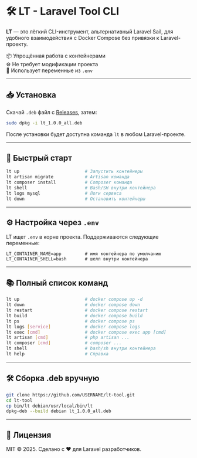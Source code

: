 # 🛠️ LT - Laravel Tool CLI

**LT** — это лёгкий CLI-инструмент, альтернативный Laravel Sail, для удобного взаимодействия с Docker Compose без привязки к Laravel-проекту.

📦 Упрощённая работа с контейнерами  
⚙️ Не требует модификации проекта  
🧠 Использует переменные из `.env`

---

## 📥 Установка

Скачай `.deb` файл с [Releases](https://github.com/USERNAME/lt-tool/releases), затем:

```bash
sudo dpkg -i lt_1.0.0_all.deb
```

После установки будет доступна команда `lt` в любом Laravel-проекте.

---

## 🚀 Быстрый старт

```bash
lt up                         # Запустить контейнеры
lt artisan migrate            # Artisan команда
lt composer install           # Composer команда
lt shell                      # Bash/SH внутри контейнера
lt logs mysql                 # Логи сервиса
lt down                       # Остановить контейнеры
```

---

## ⚙️ Настройка через `.env`

LT ищет `.env` в корне проекта. Поддерживаются следующие переменные:

```env
LT_CONTAINER_NAME=app         # имя контейнера по умолчанию
LT_CONTAINER_SHELL=bash       # шелл внутри контейнера
```

---

## 📚 Полный список команд

```bash
lt up                         # docker compose up -d
lt down                       # docker compose down
lt restart                    # docker compose restart
lt build                      # docker compose build
lt ps                         # docker compose ps
lt logs [service]             # docker compose logs
lt exec [cmd]                 # docker compose exec app [cmd]
lt artisan [cmd]              # php artisan ...
lt composer [cmd]             # composer ...
lt shell                      # bash/sh внутри контейнера
lt help                       # Справка
```

---

## 🛠 Сборка .deb вручную

```bash
git clone https://github.com/USERNAME/lt-tool.git
cd lt-tool
cp bin/lt debian/usr/local/bin/lt
dpkg-deb --build debian lt_1.0.0_all.deb
```

---

## 📄 Лицензия

MIT © 2025. Сделано с ❤️ для Laravel разработчиков.
